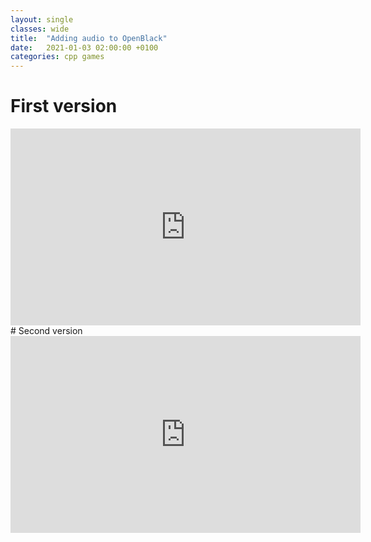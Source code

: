 ```yaml
---
layout: single
classes: wide
title:  "Adding audio to OpenBlack"
date:   2021-01-03 02:00:00 +0100
categories: cpp games 
---
```

# First version
<iframe width="560" height="315" src="https://www.youtube.com/embed/Ff8oOGxpXik" frameborder="0" allow="accelerometer; autoplay; clipboard-write; encrypted-media; gyroscope; picture-in-picture" allowfullscreen></iframe>
# Second version
<iframe width="560" height="315" src="https://www.youtube.com/embed/g76iscJPbno" frameborder="0" allow="accelerometer; autoplay; clipboard-write; encrypted-media; gyroscope; picture-in-picture" allowfullscreen></iframe>
